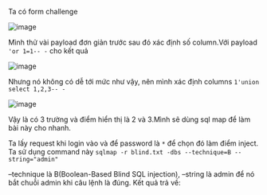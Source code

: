 Ta có form challenge 

![image](https://github.com/Llam-a/BUUCTF/assets/115911041/44737ee2-00de-4178-bdc5-bf88ded795af)

Mình thử vài payload đơn giản trước sau đó xác định số column.Với payload `'or 1=1-- -` cho kết quả

![image](https://github.com/Llam-a/BUUCTF/assets/115911041/d2118455-d23e-4b00-9dce-0a77a069adda)

Nhưng nó không có dễ tới mức như vậy, nên mình xác định columns `1'union select 1,2,3-- -`

![image](https://github.com/Llam-a/BUUCTF/assets/115911041/bfcfc454-e714-4353-8890-5fb72dbb7c95)

Vậy là có 3 trường và điểm hiển thị là 2 và 3.Mình sẽ dùng sql map để làm bài này cho nhanh.

Ta lấy request khi login vào và để password là `*` để chọn đó làm điểm inject. Ta sử dụng command này `sqlmap -r blind.txt -dbs --technique=B --string="admin"`

–technique là B(Boolean-Based Blind SQL injection), –string là admin để nó bắt chuỗi admin khi câu lệnh là đúng. Kết quả trả về:





